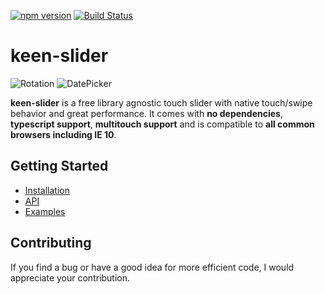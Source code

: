 [![npm version](https://badge.fury.io/js/keen-slider.svg)](https://www.npmjs.com/package/keen-slider)
[![Build Status](https://travis-ci.org/rcbyr/keen-slider.svg?branch=release)](https://travis-ci.org/rcbyr/keen-slider)

# keen-slider

![Rotation](https://www.keen-slider.io/images/demo1.gif) ![DatePicker](https://www.keen-slider.io/images/demo2.gif)

**keen-slider** is a free library agnostic touch slider
with native touch/swipe behavior and great performance. It comes with
**no dependencies**, **typescript support**, **multitouch support**
and is compatible to
**all common browsers including IE 10**.

## Getting Started

- [Installation](https://www.keen-slider.io/#installation)
- [API](https://www.keen-slider.io/api/#api)
- [Examples](https://www.keen-slider.io/examples/#examples)

## Contributing

If you find a bug or have a good idea for more efficient code, I would appreciate your contribution.
